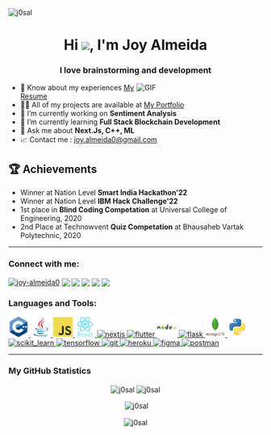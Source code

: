 <p align="left"> <img src="https://komarev.com/ghpvc/?username=j0sal&label=Profile%20views&color=0e75b6&style=flat" alt="j0sal" /> </p>
<!-- <img src="https://raw.githubusercontent.com/saadeghi/saadeghi/master/dino.gif"/> -->

<h1 align="center">Hi <img src="https://github.com/TheDudeThatCode/TheDudeThatCode/blob/master/Assets/Hi.gif" width="29">, I'm Joy Almeida</h1>
<h3 align="center">I love brainstorming and development</h3>
<img align="right" alt="GIF" src="https://raw.githubusercontent.com/saadeghi/saadeghi/master/dino.gif" width="250"/>

- 📄 Know about my experiences [My Resume](https://drive.google.com/file/d/1IUY_Sb8Ibx8mlEOSG_T00xeDtKETQ3QM/view?usp=sharing)
- 👨‍💻 All of my projects are available at [My Portfolio](https://joy-almeida.netlify.app/)
- 🔭 I’m currently working on **Sentiment Analysis**
- 🌱 I’m currently learning **Full Stack Blockchain Development**
- 💬 Ask me about **Next.Js, C++, ML**
- 📈 Contact me : joy.almeida0@gmail.com


## 🏆 Achievements
- Winner at Nation Level **Smart India Hackathon'22**
- Winner at Nation Level **IBM Hack Challenge'22**
- 1st place in **Blind Coding Competation** at Universal College of Engineering, 2020
- 2nd Place at Technowvent **Quiz Competation** at Bhausaheb Vartak Polytechnic, 2020
---
<h3 align="left">Connect with me:</h3>
<p align="left">
<a href="https://linkedin.com/in/joy-almeida0" target="blank"><img align="center" src="https://img.shields.io/badge/LinkedIn-0077B5?style=for-the-badge&logo=linkedin&logoColor=white" alt="joy-almeida0"/></a>
  <a href="https://twitter.com/_j0sal" target="blank"><img align="center" src="https://img.shields.io/badge/Twitter-%231DA1F2.svg?style=for-the-badge&logo=Twitter&logoColor=white" /></a>
  <a href="https://www.youtube.com/channel/UCtnwc3rH9lmKH6DVjTddMGA" target="blank"><img align="center" src="https://img.shields.io/badge/YouTube-%23FF0000.svg?style=for-the-badge&logo=YouTube&logoColor=white" /></a>
  <a href="https://medium.com/@j0sal" target="blank"><img align="center" src="https://img.shields.io/badge/Medium-12100E?style=for-the-badge&logo=medium&logoColor=white" /></a>
<a href="https://www.leetcode.com/j0sal" target="blank"><img align="center" src="https://img.shields.io/badge/-LeetCode-FFA116?style=for-the-badge&logo=LeetCode&logoColor=black" /></a>
<a href="https://auth.geeksforgeeks.org/user/josal" target="blank"><img align="center" src="https://img.shields.io/badge/GeeksforGeeks-298D46?style=for-the-badge&logo=geeksforgeeks&logoColor=white" /></a>






</p>

<h3 align="left">Languages and Tools:</h3>
<p align="left">  
  <a href="https://www.w3schools.com/cpp/" target="_blank"> 
    <img src="https://raw.githubusercontent.com/devicons/devicon/master/icons/cplusplus/cplusplus-original.svg" alt="cplusplus" width="40" height="40"/> 
  </a> 
  <a href="https://www.java.com" target="_blank">
    <img src="https://raw.githubusercontent.com/devicons/devicon/master/icons/java/java-original.svg" alt="java" width="40" height="40"/>
  </a> 
  <a href="https://developer.mozilla.org/en-US/docs/Web/JavaScript" target="_blank"> 
    <img src="https://raw.githubusercontent.com/devicons/devicon/master/icons/javascript/javascript-original.svg" alt="javascript" width="40" height="40"/> 
  </a> 
  <a href="https://reactjs.org/" target="_blank">
    <img src="https://raw.githubusercontent.com/devicons/devicon/master/icons/react/react-original-wordmark.svg" alt="react" width="40" height="40"/> 
  </a> 
  <a href="https://nextjs.org/" target="_blank" rel="noreferrer"> 
    <img src="https://cdn.worldvectorlogo.com/logos/nextjs-2.svg" alt="nextjs" width="40" height="40"/>
  </a>
  <a href="https://flutter.dev" target="_blank"> 
    <img src="https://www.vectorlogo.zone/logos/flutterio/flutterio-icon.svg" alt="flutter" width="40" height="40"/> 
  </a>
   <a href="https://nodejs.org" target="_blank">
    <img src="https://raw.githubusercontent.com/devicons/devicon/master/icons/nodejs/nodejs-original-wordmark.svg" alt="nodejs" width="40" height="40"/>
  </a> 
  <a href="https://flask.palletsprojects.com/" target="_blank"> 
    <img src="https://www.vectorlogo.zone/logos/pocoo_flask/pocoo_flask-icon.svg" alt="flask" width="40" height="40"/> 
  </a> 
  <a href="https://www.mongodb.com/" target="_blank"> 
    <img src="https://raw.githubusercontent.com/devicons/devicon/master/icons/mongodb/mongodb-original-wordmark.svg" alt="mongodb" width="40" height="40"/>
  </a> 
  <!-- <a href="https://www.mysql.com/" target="_blank"> 
    <img src="https://raw.githubusercontent.com/devicons/devicon/master/icons/mysql/mysql-original-wordmark.svg" alt="mysql" width="40" height="40"/>
  </a> -->
  <a href="https://www.python.org" target="_blank"> 
    <img src="https://raw.githubusercontent.com/devicons/devicon/master/icons/python/python-original.svg" alt="python" width="40" height="40"/>
  </a> 
  <a href="https://scikit-learn.org/" target="_blank"> 
    <img src="https://upload.wikimedia.org/wikipedia/commons/0/05/Scikit_learn_logo_small.svg" alt="scikit_learn" width="40" height="40"/> 
  </a>
  <a href="https://www.tensorflow.org" target="_blank" rel="noreferrer"> 
    <img src="https://www.vectorlogo.zone/logos/tensorflow/tensorflow-icon.svg" alt="tensorflow" width="40" height="40"/> 
  </a>
  <a href="https://git-scm.com/" target="_blank" rel="noreferrer"> 
    <img src="https://www.vectorlogo.zone/logos/git-scm/git-scm-icon.svg" alt="git" width="40" height="40"/> 
  </a> 
 <!-- <a href="https://firebase.google.com/" target="_blank" rel="noreferrer"> 
    <img src="https://www.vectorlogo.zone/logos/firebase/firebase-icon.svg" alt="firebase" width="40" height="40"/> 
  </a> -->
  <a href="https://heroku.com" target="_blank" rel="noreferrer"> 
    <img src="https://www.vectorlogo.zone/logos/heroku/heroku-icon.svg" alt="heroku" width="40" height="40"/> 
  </a>
  <a href="https://www.figma.com/" target="_blank">
    <img src="https://www.vectorlogo.zone/logos/figma/figma-icon.svg" alt="figma" width="40" height="40"/>
  </a> 
  <a href="https://postman.com" target="_blank"> 
    <img src="https://www.vectorlogo.zone/logos/getpostman/getpostman-icon.svg" alt="postman" width="40" height="40"/> 
  </a>
  </a> 
</p>

---
<!-- 📈 -->
<h3 align="left"> My GitHub Statistics</h3>
<p align="center">
    <img height=150 align="center" src="https://github-readme-stats.vercel.app/api/top-langs?username=j0sal&theme=github_dark&show_icons=true&locale=en&layout=compact" alt="j0sal" />   
    <img height=150 align="center" src="https://github-readme-streak-stats.herokuapp.com/?user=J0SAL&theme=github-dark-blue" alt="j0sal" />
</p>
<p align="center">&nbsp;<img align="center" src="https://github-readme-stats.vercel.app/api?username=J0SAL&theme=github_dark&show_icons=true&locale=en" alt="j0sal" /></p>

<p align="center">
  <img align="center" src="https://activity-graph.herokuapp.com/graph?username=J0SAL&theme=github" alt="j0sal"/>
</p> 

<!-- [![Joy's github activity graph](https://activity-graph.herokuapp.com/graph?username=J0SAL&theme=github)](https://github.com/J0SAL/github-readme-activity-graph) -->


